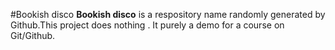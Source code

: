 #Bookish disco
**Bookish disco** is a respository name randomly generated by Github.This project does nothing . It purely a demo for a course on Git/Github.